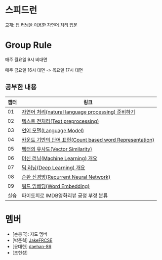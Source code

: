 
# 스피드런
교재: [딥 러닝을 이용한 자연어 처리 입문](https://wikidocs.net/book/2155)

# Group Rule
매주 월요일 9시 비대면

매주 금요일 16시 대면 -> 목요일 17시 대면

## 공부한 내용
|챕터|링크|
|---|---|
|01|[자연어 처리(natural language processing) 준비하기](https://wikidocs.net/21667)|
|02|[텍스트 전처리(Text preprocessing)](https://wikidocs.net/21694)|
|03|[언어 모델(Language Model)](https://wikidocs.net/21695)|
|04|[카운트 기반의 단어 표현(Count based word Representation)](https://wikidocs.net/24557)|
|05|[벡터의 유사도(Vector Similarity)](https://wikidocs.net/24602)|
|06|[머신 러닝(Machine Learning) 개요](https://wikidocs.net/21669)|
|07|[딥 러닝(Deep Learning) 개요](https://wikidocs.net/22882)|
|08|[순환 신경망(Recurrent Neural Network)](https://wikidocs.net/48558)|
|09|[워드 임베딩(Word Embedding)](https://wikidocs.net/22644)|
|실습|파이토치로 IMDB영화리뷰 긍정 부정 분류|



# 멤버
- [손봉국]: 지도 멤버
- [박준혁] [JakeFRCSE](https://github.com/JakeFRCSE)
- [윤대한] [daehan-86](https://github.com/daehan-86)
- [조현성]
